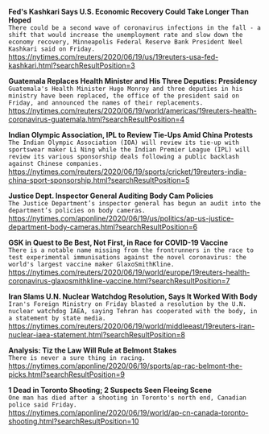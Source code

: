 **Fed's Kashkari Says U.S. Economic Recovery Could Take Longer Than Hoped**\
`There could be a second wave of coronavirus infections in the fall - a shift that would increase the unemployment rate and slow down the economy recovery, Minneapolis Federal Reserve Bank President Neel Kashkari said on Friday. `\
https://nytimes.com/reuters/2020/06/19/us/19reuters-usa-fed-kashkari.html?searchResultPosition=3

**Guatemala Replaces Health Minister and His Three Deputies: Presidency**\
`Guatemala's Health Minister Hugo Monroy and three deputies in his ministry have been replaced, the office of the president said on Friday, and announced the names of their replacements.`\
https://nytimes.com/reuters/2020/06/19/world/americas/19reuters-health-coronavirus-guatemala.html?searchResultPosition=4

**Indian Olympic Association, IPL to Review Tie-Ups Amid China Protests**\
`The Indian Olympic Association (IOA) will review its tie-up with sportswear maker Li Ning while the Indian Premier League (IPL) will review its various sponsorship deals following a public backlash against Chinese companies.`\
https://nytimes.com/reuters/2020/06/19/sports/cricket/19reuters-india-china-sport-sponsorship.html?searchResultPosition=5

**Justice Dept. Inspector General Auditing Body Cam Policies**\
`The Justice Department’s inspector general has begun an audit into the department’s policies on body cameras.`\
https://nytimes.com/aponline/2020/06/19/us/politics/ap-us-justice-department-body-cameras.html?searchResultPosition=6

**GSK in Quest to Be Best, Not First, in Race for COVID-19 Vaccine**\
`There is a notable name missing from the frontrunners in the race to test experimental immunisations against the novel coronavirus: the world's largest vaccine maker GlaxoSmithKline. `\
https://nytimes.com/reuters/2020/06/19/world/europe/19reuters-health-coronavirus-glaxosmithkline-vaccine.html?searchResultPosition=7

**Iran Slams U.N. Nuclear Watchdog Resolution, Says It Worked With Body**\
`Iran's Foreign Ministry on Friday blasted a resolution by the U.N. nuclear watchdog IAEA, saying Tehran has cooperated with the body, in a statement by state media.`\
https://nytimes.com/reuters/2020/06/19/world/middleeast/19reuters-iran-nuclear-iaea-statement.html?searchResultPosition=8

**Analysis: Tiz the Law Will Rule at Belmont Stakes**\
`There is never a sure thing in racing.`\
https://nytimes.com/aponline/2020/06/19/sports/ap-rac-belmont-the-picks.html?searchResultPosition=9

**1 Dead in Toronto Shooting; 2 Suspects Seen Fleeing Scene**\
`One man has died after a shooting in Toronto's north end, Canadian police said Friday. `\
https://nytimes.com/aponline/2020/06/19/world/ap-cn-canada-toronto-shooting.html?searchResultPosition=10


